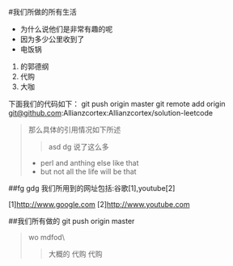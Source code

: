 #我们所做的所有生活
* 为什么说他们是非常有趣的呢
* 因为多少公里收到了
* 电饭锅
1. 的郭德纲
2. 代购
3. 大咖

下面我们的代码如下：
    git push origin master
    git remote add origin git@github.com:Allianzcortex:Allianzcortex/solution-leetcode

>那么具体的引用情况如下所述
>> asd 
>> dg 
>说了这么多
> * perl and anthing else like that
> * but not all the life will be that

##fg    gdg
我们所用到的网址包括:谷歌[1],youtube[2]

[1]http://www.google.com
[2]http://www.youtube.com

##我们所有做的
    git push origin master

> wo mdfod\
> > 大概的
> > 代购
> 代购


